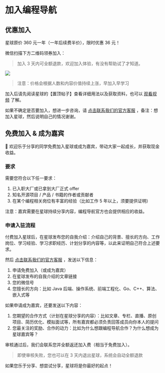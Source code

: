 # 加入编程导航

## 优惠加入

星球原价 360 元一年（一年后续费半价），限时优惠 36 元！

微信扫描下方二维码领券加入：

> 加入 3 天内可全额退款，欢迎加入体验，有没有帮助试了才知道。

![](https://pic.yupi.icu/1/%E7%BC%96%E7%A8%8B%E5%AE%9D%E5%85%B8%E7%BD%91%E7%AB%99%E9%99%90%E6%97%B6%E4%BC%98%E6%83%A0.png)

> 注意：价格会根据人数和内容价值持续上涨，早加入早学习

加入后请先阅读星球的【置顶帖子】查看详细用法以及获取资料，也可以 [观看视频](https://www.bilibili.com/video/BV1BN4y1h7UG) 了解。

如果不确定是否要加入，想进一步咨询，请 [点击联系我们的官方客服](https://work.weixin.qq.com/kfid/kfc289851a447ba9bcf) ，备注：想加入星球，然后说明自己的情况谢谢。



## 免费加入 & 成为嘉宾

🎁 欢迎乐于分享的同学免费加入星球或成为嘉宾，带动大家一起成长，并获取现金收益。

### 要求

需要您符合以下任一要求：

1. 已入职大厂或已拿到大厂正式 offer
2. 知名开源项目 / 产品 / 书籍的作者或贡献者
3. 在某个编程相关岗位有丰富的经验（比如工作 5 年以上，须要提供证明）

注意：嘉宾需要在星球持续分享内容，编程导航官方也会提供相应的收益。

### 申请入驻流程

付费加入星球后，在星球发布您的自我介绍：介绍自己的背景、擅长的方向、工作岗位、学习经验、学习求职经历、计划分享的内容等，以此来证明自己符合上述要求。

然后 [点击联系我们的官方客服](https://work.weixin.qq.com/kfid/kfc289851a447ba9bcf) ，发送以下信息：

1. 申请免费加入（或成为嘉宾）
2. 在星球发布的自我介绍的文章链接
3. 您的微信号
4. 您擅长的方向：比如 Java 后端、操作系统、前端工程化、Go、C++、算法、嵌入式等

如果申请成为嘉宾，还要发送以下内容：

1. 您期望的合作方式（计划在星球分享的内容）：比如文章、专栏、直播、原创项目、简历优化、模拟面试等，所有嘉宾都必须负责回答成员向你本人的提问
2. 您最关注的奖励、合作的动力：比如为什么想跟编程导航合作？为什么想成为星球嘉宾等？

审核通过后，我们会联系您并全额返还加入费（相当于免费加入）。

> 即使审核失败，您也可以在 3 天内退出星球，系统会自动全额退款

如果您乐于分享、想尝试分享，星球将是你最好的起点！
